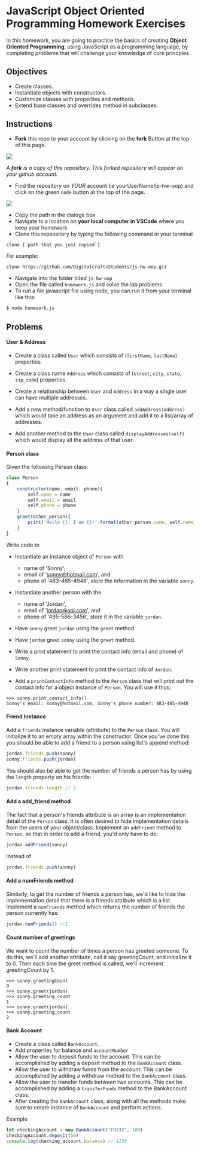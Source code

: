 # JavaScript Object Oriented Programming Homework Exercises

In this homework, you are going to practice the basics of creating **Object Oriented Programming**, using JavaScript as a programming language, by completing problems that will challenge your knowledge of core princples. 

## Objectives 
- Create classes.
- Instantiate objects with constructors.
- Customize classes with properties and methods.
- Extend base classes and overrides method in subclasses.

## Instructions 

- **Fork** this repo to your account by clicking on the **fork** Button at the top of this page. 

![](https://upload.wikimedia.org/wikipedia/commons/3/38/GitHub_Fork_Button.png)

*A **fork** is a copy of this repository. This forked repository will appear on your github account.*

- Find the repository on *YOUR* account (ie yourUserName/js-hw-oop) and click on the green `Code` button at the top of the page.

![](./images/githubCodeButton.png)

- Copy the path in the dialoge box
- Navigate to a location on **your local computer in VSCode** where you keep your homework 
- Clone this repsository by typing the following command in your terminal

```
clone [`path that you just copied`]
```

For example: 

```bash 
clone https://github.com/DigitalCraftsStudents/js-hw-oop.git
```

- Navigate into the folder titled `js-hw-oop`
- Open the file called `homework.js` and solve the lab problems 
- To run a file javascript file using node, you can run it from your terminal like this:

```bash
$ node homework.js
```

## Problems 


#### User & Address

- Create a class called `User` which consists of (`firstName`, `lastName`) properties. 
- Create a class name `Address` which consists of (`street`, `city`, `state`, `zip_code`) properties.

- Create a relationship between `User` and `Address` in a way a single user can have multiple addresses.
- Add a new method/function to `User` class called `addAddress(address)` which would take an address as an argument and add it to a list/array of addresses.
- Add another method to the `User` class called `displayAddresses(self)` which would display all the address of that user.

#### Person class 

Given the following Person class:

```js
class Person
{   
    constructor(name, email, phone){
        self.name = name
        self.email = email
        self.phone = phone
    }       
    greet(other_person){
        print('Hello {}, I am {}!'.format(other_person.name, self.name))
    }
}

``` 

Write code to

- Instantiate an instance object of `Person` with 
    - name of 'Sonny', 
    - email of 'sonny@hotmail.com', and 
    - phone of '483-485-4948', 
store the information in the variable `sonny`.

- Instantiate another person with the 
    - name of 'Jordan', 
    - email of 'jordan@aol.com', and 
    -  phone of '495-586-3456', 
store it in the variable  `jordan`.

- Have `sonny` greet `jordan` using the `greet` method.
- Have `jordan` greet `sonny` using the `greet` method.
- Write a print statement to print the contact info (email and phone) of `Sonny`.
- Write another print statement to print the contact info of `Jordan`.
- Add a `printContactInfo` method to the `Person` class that will print out the contact info for a object instance of `Person`. You will use it thus:

```
>>> sonny.print_contact_info()
Sonny's email: sonny@hotmail.com, Sonny's phone number: 483-485-4948
```

#### Friend Instance
Add a `friends` instance variable (attribute) to the `Person` class. You will initialize it to an empty array within the constructor. Once you've done this you should be able to add a friend to a person using list's append method:

```js
jordan.friends.push(sonny)
sonny.friends.push(jordan)
```

You should also be able to get the number of friends a person has by using the `length` property on his friends:

```js
jordan.friends.length // 1
```

#### Add a add_friend method

The fact that a person's friends attribute is an array is an implementation detail of the `Person` class. It is often desired to hide implementation details from the users of your object/class. Implement an `addFriend` method to `Person`, so that in order to add a friend, you'd only have to do:

```js 
jordan.addFriend(sonny) 
```

Instead of 

```js 
jordan.friends.push(sonny)
```
#### Add a numFriends method

Similarly, to get the number of friends a person has, we'd like to hide the implementation detail that there is a friends attribute which is a list. Implement a `numFriends` method which returns the number of friends the person currently has:

```js
jordan.numFriends() //1
```

#### Count number of greetings

We want to count the number of times a person has greeted someone. To do this, we'll add another attribute, call it say greetingCount, and initialize it to 0. Then each time the greet method is called, we'll increment greetingCount by 1.

```
>>> sonny.greetingCount
0
>>> sonny.greet(jordan)
>>> sonny.greeting_count
1
>>> sonny.greet(jordan)
>>> sonny.greeting_count
2
```


####  Bank Account
- Create a class called `BankAccount`.
- Add properties for balance and `accountNumber`
- Allow the user to deposit funds to the account. This can be accomplished by adding a deposit method to the `BankAccount` class.
- Allow the user to withdraw funds from the account. This can be accomplished by adding a withdraw method to the `BankAccount` class.
- Allow the user to transfer funds between two accounts. This can be accomplished by adding a `transferFunds` method to the BankAccount class.
- After creating the `BankAccount` class, along with all the methods make sure to create instance of `BankAccount` and perform actions.

Example 

```js 
let checkingAccount = new BankAccount("FD332", 100)
checkingAccount.deposit(50) 
console.log(checking_account.balance) // $150

```
